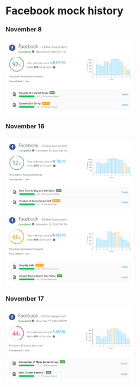 # Facebook mock history

### November 8

<img src="https://github.com/Waqar-107/LeetCode/blob/master/Company_wise_Mock/Facebook/assets/nov_8_2020_1.PNG" height="200px" width="350px" alt=""/>

### November 16

<img src="https://github.com/Waqar-107/LeetCode/blob/master/Company_wise_Mock/Facebook/assets/nov_16_2020_1.PNG" height="200px" width="350px" alt=""/>
<img src="https://github.com/Waqar-107/LeetCode/blob/master/Company_wise_Mock/Facebook/assets/nov_16_2020_2.PNG" height="200px" width="350px" alt=""/>


### November 17

<img src="https://github.com/Waqar-107/LeetCode/blob/master/Company_wise_Mock/Facebook/assets/nov_17_2020_1.PNG" height="200px" width="350px" alt=""/>
